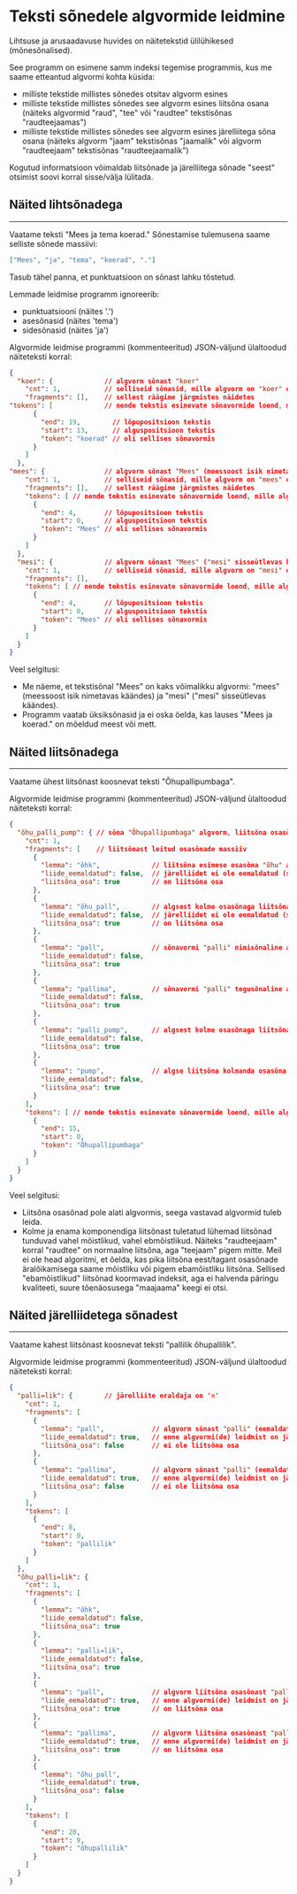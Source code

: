 # Teksti sõnedele algvormide leidmine

Lihtsuse ja arusaadavuse huvides on näitetekstid ülilühikesed (mõnesõnalised).

See programm on esimene samm indeksi tegemise programmis, kus me saame
etteantud algvormi kohta küsida:

* milliste tekstide millistes sõnedes otsitav algvorm esines
* milliste tekstide millistes sõnedes see algvorm esines liitsõna osana (näiteks algvormid "raud", "tee" või "raudtee" tekstisõnas "raudteejaamas")
* milliste tekstide millistes sõnedes see algvorm esines järelliitega sõna osana (näiteks algvorm "jaam" tekstisõnas "jaamalik" või algvorm "raudteejaam" tekstisõnas "raudteejaamalik")

Kogutud informatsioon võimaldab liitsõnade ja järelliitega sõnade "seest" otsimist soovi korral sisse/välja lülitada.

## Näited lihtsõnadega
---

Vaatame teksti "Mees ja tema koerad." Sõnestamise tulemusena saame selliste sõnede massiivi:

```json
["Mees", "ja", "tema", "koerad", "."]
```

Tasub tähel panna, et punktuatsioon on sõnast lahku tõstetud.

Lemmade leidmise programm ignoreerib:

* punktuatsiooni (näites '.')
* asesõnasid (näites 'tema')
* sidesõnasid (näites 'ja')

Algvormide leidmise programmi (kommenteeritud) JSON-väljund ülaltoodud näiteteksti korral:

```json
{
  "koer": {             // algvorm sõnast "koer"
    "cnt": 1,           // selliseid sõnasid, mille algvorm on "koer" esines tekstis  1 kord
    "fragments": [],    // sellest räägime järgmistes näidetes
"tokens": [             // nende tekstis esinevate sõnavormide loend, mille algvorm on "koer"
      {
        "end": 19,        // lõpupositsioon tekstis
        "start": 13,      // alguspositsioon tekstis
        "token": "koerad" // oli sellises sõnavormis 
      }
    ]
  },
"mees": {               // algvorm sõnast "Mees" (meessoost isik nimetavas käändes)
    "cnt": 1,           // selliseid sõnasid, mille algvorm on "mees" esines tekstis  1 kord
    "fragments": [],    // sellest räägime järgmistes näidetes
    "tokens": [ // nende tekstis esinevate sõnavormide loend, mille algvorm on "mees"
      {
        "end": 4,       // lõpupositsioon tekstis
        "start": 0,     // alguspositsioon tekstis
        "token": "Mees" // oli sellises sõnavormis 
      }
    ]
  },
  "mesi": {             // algvorm sõnast "Mees" ("mesi" sisseütlevas käändes)
    "cnt": 1,           // selliseid sõnasid, mille algvorm on "mesi" esines tekstis  1 kord
    "fragments": [],
    "tokens": [ // nende tekstis esinevate sõnavormide loend, mille algvorm on "mees"
      {
        "end": 4,       // lõpupositsioon tekstis
        "start": 0,     // alguspositsioon tekstis
        "token": "Mees" // oli sellises sõnavormis 
      }
    ]
  }
}
```

Veel selgitusi:

* Me näeme, et tekstisõnal "Mees" on kaks võimalikku algvormi: "mees" (meessoost isik nimetavas käändes) ja "mesi" ("mesi" sisseütlevas käändes).
* Programm vaatab üksiksõnasid ja ei oska öelda, kas lauses "Mees ja koerad." on mõeldud meest või mett.

## Näited liitsõnadega
---
Vaatame ühest liitsõnast koosnevat teksti "Õhupallipumbaga".

Algvormide leidmise programmi (kommenteeritud) JSON-väljund ülaltoodud näiteteksti korral:

```json
{
  "õhu_palli_pump": { // sõna "Õhupallipumbaga" algvorm, liitsõna osasõnade eraldataja '_'
    "cnt": 1,
    "fragments": [    // liitsõnast leitud osasõnade massiiv
      {
        "lemma": "õhk",             // liitsõna esimese osasõna "õhu" algvorm on "õhk"
        "liide_eemaldatud": false,  // järelliidet ei ole eemaldatud (seda ei olnudki)
        "liitsõna_osa": true        // on liitsõna osa
      },
      {
        "lemma": "õhu_pall",        // algsest kolme osasõnaga liitsõnast saadud kahesõnaline liitsõna
        "liide_eemaldatud": false,  // järelliidet ei ole eemaldatud (seda ei olnudki)
        "liitsõna_osa": true        // on liitsõna osa
      },
      {
        "lemma": "pall",            // sõnavormi "palli" nimisõnaline algvorm "pall" 
        "liide_eemaldatud": false,
        "liitsõna_osa": true
      },
      {
        "lemma": "pallima",         // sõnavormi "palli" tegusõnaline algvorm "pallima"
        "liide_eemaldatud": false,
        "liitsõna_osa": true
      },
      {
        "lemma": "palli_pump",      // algsest kolme osasõnaga liitsõnast saadud kahesõnaline liitsõna
        "liide_eemaldatud": false,
        "liitsõna_osa": true
      },
      {
        "lemma": "pump",            // algse liitsõna kolmanda osasõna algvorm
        "liide_eemaldatud": false,
        "liitsõna_osa": true
      }
    ],
    "tokens": [ // nende tekstis esinevate sõnavormide loend, mille algvorm on "õhupallipump"
      {
        "end": 15,
        "start": 0,
        "token": "Õhupallipumbaga"
      }
    ]
  }
}

```

Veel selgitusi:

* Liitsõna osasõnad pole alati algvormis, seega vastavad algvormid tuleb leida.
* Kolme ja enama komponendiga liitsõnast tuletatud lühemad liitsõnad tunduvad vahel mõistlikud, vahel ebmõistlikud.
  Näiteks "raudteejaam" korral "raudtee" on normaalne liitsõna, aga "teejaam" pigem mitte. 
  Meil ei ole head algoritmi, et õelda, kas pika liitsõna eest/tagant osasõnade äralõikamisega saame mõistliku või pigem ebamõistliku liitsõna.
  Sellised "ebamõistlikud" liitsõnad koormavad indeksit, aga ei halvenda päringu
  kvaliteeti, suure tõenäosusega "maajaama" keegi ei otsi.

## Näited järelliidetega sõnadest
---

Vaatame kahest liitsõnast koosnevat teksti "pallilik õhupallilik".

Algvormide leidmise programmi (kommenteeritud) JSON-väljund ülaltoodud näiteteksti korral:

```json
{
  "palli=lik": {        // järelliite eraldaja on '='
    "cnt": 1,
    "fragments": [
      {
        "lemma": "pall",            // algvorm sõnast "palli" (eemaldatud "lik" liide), sõna "palli" nimisõnaline algvorm "pall"
        "liide_eemaldatud": true,   // enne algvormi(de) leidmist on järelliide kustutud
        "liitsõna_osa": false       // ei ole liitsõna osa
      },
      {
        "lemma": "pallima",         // algvorm sõnast "palli" (eemaldatud "lik" liide), sõna "palli" tegusõnaline algvorm "pallima"
        "liide_eemaldatud": true,   // enne algvormi(de) leidmist on järelliide kustutud
        "liitsõna_osa": false       // ei ole liitsõna osa
      }
    ],
    "tokens": [
      {
        "end": 8,
        "start": 0,
        "token": "pallilik"
      }
    ]
  },
  "õhu_palli=lik": {
    "cnt": 1,
    "fragments": [
      {
        "lemma": "õhk",
        "liide_eemaldatud": false,
        "liitsõna_osa": true
      },
      {
        "lemma": "palli=lik",
        "liide_eemaldatud": false,
        "liitsõna_osa": true
      },
      {
        "lemma": "pall",            // algvorm liitsõna osasõnast "palli" (eemaldatud "lik" liide), sõna "palli" nimisõnaline algvorm "pall"
        "liide_eemaldatud": true,   // enne algvormi(de) leidmist on järelliide kustutud
        "liitsõna_osa": true        // on liitsõna osa
      },
      {
        "lemma": "pallima",         // algvorm liitsõna osasõnast "palli" (eemaldatud "lik" liide), sõna "palli" tegusõnaline algvorm "pallima"
        "liide_eemaldatud": true,   // enne algvormi(de) leidmist on järelliide kustutud
        "liitsõna_osa": true        // on liitsõna osa
      },
      {
        "lemma": "õhu_pall",
        "liide_eemaldatud": true,
        "liitsõna_osa": false
      }
    ],
    "tokens": [
      {
        "end": 20,
        "start": 9,
        "token": "õhupallilik"
      }
    ]
  }
}
```
